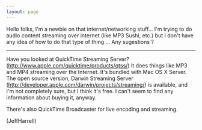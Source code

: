```yaml
---
layout: page
---
```


Hello folks,
I'm a newbie on that internet/networking stuff...
I'm trying to do audio content streaming over internet (like MP3 Sushi, etc.) but I don't have any idea of how to do that type of thing ...
Any sugestions ?

----

Have you looked at QuickTime Streaming Server? (http://www.apple.com/quicktime/products/qtss/) It does things like MP3 and MP4 streaming over the Internet. It's bundled with Mac OS X Server. The open source version, Darwin Streaming Server (http://developer.apple.com/darwin/projects/streaming/) is available, and I'm not completely sure, but I think it's free. I can't seem to find any information about buying it, anyway.

There's also QuickTime Broadcaster for live encoding and streaming.

(JeffHarrell)
